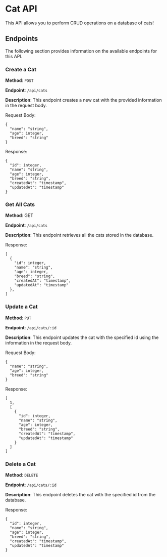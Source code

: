 # Cat API
This API allows you to perform CRUD operations on a database of cats!

## Endpoints
The following section provides information on the available endpoints for this API.

### Create a Cat

**Method**: ```POST```

**Endpoint**: ```/api/cats```

**Description**: This endpoint creates a new cat with the provided information in the request body.

Request Body:
```
{
  "name": "string",
  "age": integer,
  "breed": "string"
}
```

Response:
```
{
  "id": integer,
  "name": "string",
  "age": integer,
  "breed": "string",
  "createdAt": "timestamp",
  "updatedAt": "timestamp"
}
```

### Get All Cats

**Method**: GET

**Endpoint**: ```/api/cats```

**Description**: This endpoint retrieves all the cats stored in the database.

Response:
```
[
  {
    "id": integer,
    "name": "string",
    "age": integer,
    "breed": "string",
    "createdAt": "timestamp",
    "updatedAt": "timestamp"
  },
]
```

### Update a Cat

**Method**: ```PUT```

**Endpoint**: ```/api/cats/:id```

**Description**: This endpoint updates the cat with the specified id using the information in the request body.

Request Body:
```
{
  "name": "string",
  "age": integer,
  "breed": "string"
}
```

Response:
```
[
  1,
  [
    {
      "id": integer,
      "name": "string",
      "age": integer,
      "breed": "string",
      "createdAt": "timestamp",
      "updatedAt": "timestamp"
    }
  ]
]
```

### Delete a Cat

**Method**: ```DELETE```

**Endpoint**: ```/api/cats/:id```

**Description**: This endpoint deletes the cat with the specified id from the database.

Response:
```
{
  "id": integer,
  "name": "string",
  "age": integer,
  "breed": "string",
  "createdAt": "timestamp",
  "updatedAt": "timestamp"
}
```